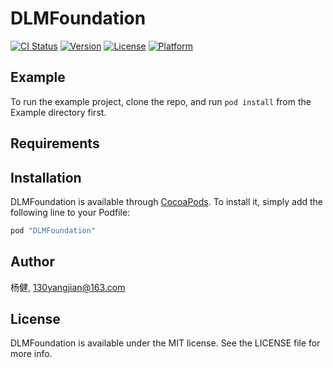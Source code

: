 # DLMFoundation

[![CI Status](http://img.shields.io/travis/杨健/DLMFoundation.svg?style=flat)](https://travis-ci.org/杨健/DLMFoundation)
[![Version](https://img.shields.io/cocoapods/v/DLMFoundation.svg?style=flat)](http://cocoapods.org/pods/DLMFoundation)
[![License](https://img.shields.io/cocoapods/l/DLMFoundation.svg?style=flat)](http://cocoapods.org/pods/DLMFoundation)
[![Platform](https://img.shields.io/cocoapods/p/DLMFoundation.svg?style=flat)](http://cocoapods.org/pods/DLMFoundation)

## Example

To run the example project, clone the repo, and run `pod install` from the Example directory first.

## Requirements

## Installation

DLMFoundation is available through [CocoaPods](http://cocoapods.org). To install
it, simply add the following line to your Podfile:

```ruby
pod "DLMFoundation"
```

## Author

杨健, 130yangjian@163.com

## License

DLMFoundation is available under the MIT license. See the LICENSE file for more info.
